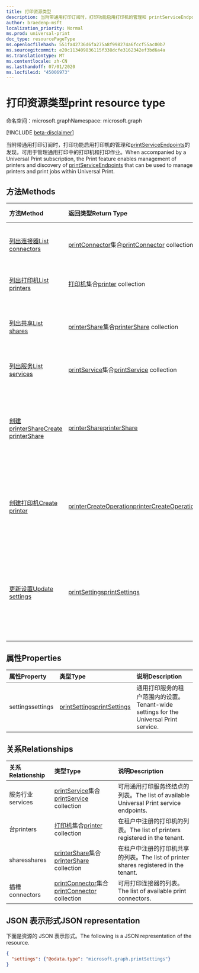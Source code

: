 ```yaml
---
title: 打印资源类型
description: 当附带通用打印订阅时，打印功能启用打印机的管理和 printServiceEndpoints 的发现，可用于管理通用打印中的打印机和打印作业。
author: braedenp-msft
localization_priority: Normal
ms.prod: universal-print
doc_type: resourcePageType
ms.openlocfilehash: 551fa42736d6fa275a8f998274a6fccf55ac00b7
ms.sourcegitcommit: e20c113409836115f338dcfe3162342ef3bd6a4a
ms.translationtype: MT
ms.contentlocale: zh-CN
ms.lasthandoff: 07/01/2020
ms.locfileid: "45006973"
---
```

# <a name="print-resource-type"></a><span data-ttu-id="52d27-103">打印资源类型</span><span class="sxs-lookup"><span data-stu-id="52d27-103">print resource type</span></span>

<span data-ttu-id="52d27-104">命名空间：microsoft.graph</span><span class="sxs-lookup"><span data-stu-id="52d27-104">Namespace: microsoft.graph</span></span>

[!INCLUDE [beta-disclaimer](../../includes/beta-disclaimer.md)]

<span data-ttu-id="52d27-105">当附带通用打印订阅时，打印功能启用打印机的管理和[printServiceEndpoints](printserviceendpoint.md)的发现，可用于管理通用打印中的打印机和打印作业。</span><span class="sxs-lookup"><span data-stu-id="52d27-105">When accompanied by a Universal Print subscription, the Print feature enables management of printers and discovery of [printServiceEndpoints](printserviceendpoint.md) that can be used to manage printers and print jobs within Universal Print.</span></span>

## <a name="methods"></a><span data-ttu-id="52d27-106">方法</span><span class="sxs-lookup"><span data-stu-id="52d27-106">Methods</span></span>
| <span data-ttu-id="52d27-107">方法</span><span class="sxs-lookup"><span data-stu-id="52d27-107">Method</span></span>       | <span data-ttu-id="52d27-108">返回类型</span><span class="sxs-lookup"><span data-stu-id="52d27-108">Return Type</span></span> | <span data-ttu-id="52d27-109">说明</span><span class="sxs-lookup"><span data-stu-id="52d27-109">Description</span></span> |
|:-------------|:------------|:------------|
| [<span data-ttu-id="52d27-110">列出连接器</span><span class="sxs-lookup"><span data-stu-id="52d27-110">List connectors</span></span>](../api/print-list-connectors.md) | <span data-ttu-id="52d27-111">[printConnector](printconnector.md)集合</span><span class="sxs-lookup"><span data-stu-id="52d27-111">[printConnector](printconnector.md) collection</span></span> | <span data-ttu-id="52d27-112">获取打印连接器的列表。</span><span class="sxs-lookup"><span data-stu-id="52d27-112">Get a list of print connectors.</span></span> |
| [<span data-ttu-id="52d27-113">列出打印机</span><span class="sxs-lookup"><span data-stu-id="52d27-113">List printers</span></span>](../api/print-list-printers.md) | <span data-ttu-id="52d27-114">[打印机](printer.md)集合</span><span class="sxs-lookup"><span data-stu-id="52d27-114">[printer](printer.md) collection</span></span> | <span data-ttu-id="52d27-115">获取打印机的列表。</span><span class="sxs-lookup"><span data-stu-id="52d27-115">Get a list of printers.</span></span> |
| [<span data-ttu-id="52d27-116">列出共享</span><span class="sxs-lookup"><span data-stu-id="52d27-116">List shares</span></span>](../api/print-list-shares.md) | <span data-ttu-id="52d27-117">[printerShare](printershare.md)集合</span><span class="sxs-lookup"><span data-stu-id="52d27-117">[printerShare](printershare.md) collection</span></span> | <span data-ttu-id="52d27-118">获取打印机共享的列表。</span><span class="sxs-lookup"><span data-stu-id="52d27-118">Get a list of printer shares.</span></span> |
| [<span data-ttu-id="52d27-119">列出服务</span><span class="sxs-lookup"><span data-stu-id="52d27-119">List services</span></span>](../api/print-list-services.md) | <span data-ttu-id="52d27-120">[printService](printservice.md)集合</span><span class="sxs-lookup"><span data-stu-id="52d27-120">[printService](printservice.md) collection</span></span> | <span data-ttu-id="52d27-121">获取服务的列表。</span><span class="sxs-lookup"><span data-stu-id="52d27-121">Get a list of services.</span></span> |
| [<span data-ttu-id="52d27-122">创建 printerShare</span><span class="sxs-lookup"><span data-stu-id="52d27-122">Create printerShare</span></span>](../api/print-post-shares.md) | [<span data-ttu-id="52d27-123">printerShare</span><span class="sxs-lookup"><span data-stu-id="52d27-123">printerShare</span></span>](printershare.md) | <span data-ttu-id="52d27-124">通过发布到**共享**集合创建新的打印机共享。</span><span class="sxs-lookup"><span data-stu-id="52d27-124">Create a new printer share by posting to the **shares** collection.</span></span> |
| [<span data-ttu-id="52d27-125">创建打印机</span><span class="sxs-lookup"><span data-stu-id="52d27-125">Create printer</span></span>](../api/printer-create.md) | [<span data-ttu-id="52d27-126">printerCreateOperation</span><span class="sxs-lookup"><span data-stu-id="52d27-126">printerCreateOperation</span></span>](printerCreateOperation.md) | <span data-ttu-id="52d27-127">创建（注册）具有通用打印的新打印机。</span><span class="sxs-lookup"><span data-stu-id="52d27-127">Create (register) a new printer with Universal Print.</span></span> |
| [<span data-ttu-id="52d27-128">更新设置</span><span class="sxs-lookup"><span data-stu-id="52d27-128">Update settings</span></span>](../api/print-update-settings.md) |  [<span data-ttu-id="52d27-129">printSettings</span><span class="sxs-lookup"><span data-stu-id="52d27-129">printSettings</span></span>](printsettings.md) | <span data-ttu-id="52d27-130">更新通用打印服务的租户范围设置。</span><span class="sxs-lookup"><span data-stu-id="52d27-130">Updates tenant-wide settings for the Universal Print service.</span></span> |

## <a name="properties"></a><span data-ttu-id="52d27-131">属性</span><span class="sxs-lookup"><span data-stu-id="52d27-131">Properties</span></span>
| <span data-ttu-id="52d27-132">属性</span><span class="sxs-lookup"><span data-stu-id="52d27-132">Property</span></span>     | <span data-ttu-id="52d27-133">类型</span><span class="sxs-lookup"><span data-stu-id="52d27-133">Type</span></span>        | <span data-ttu-id="52d27-134">说明</span><span class="sxs-lookup"><span data-stu-id="52d27-134">Description</span></span> |
|:-------------|:------------|:------------|
|<span data-ttu-id="52d27-135">settings</span><span class="sxs-lookup"><span data-stu-id="52d27-135">settings</span></span>|[<span data-ttu-id="52d27-136">printSettings</span><span class="sxs-lookup"><span data-stu-id="52d27-136">printSettings</span></span>](printsettings.md)|<span data-ttu-id="52d27-137">通用打印服务的租户范围内的设置。</span><span class="sxs-lookup"><span data-stu-id="52d27-137">Tenant-wide settings for the Universal Print service.</span></span>|

## <a name="relationships"></a><span data-ttu-id="52d27-138">关系</span><span class="sxs-lookup"><span data-stu-id="52d27-138">Relationships</span></span>
| <span data-ttu-id="52d27-139">关系</span><span class="sxs-lookup"><span data-stu-id="52d27-139">Relationship</span></span> | <span data-ttu-id="52d27-140">类型</span><span class="sxs-lookup"><span data-stu-id="52d27-140">Type</span></span>        | <span data-ttu-id="52d27-141">说明</span><span class="sxs-lookup"><span data-stu-id="52d27-141">Description</span></span> |
|:-------------|:------------|:------------|
|<span data-ttu-id="52d27-142">服务行业</span><span class="sxs-lookup"><span data-stu-id="52d27-142">services</span></span>|<span data-ttu-id="52d27-143">[printService](printservice.md)集合</span><span class="sxs-lookup"><span data-stu-id="52d27-143">[printService](printservice.md) collection</span></span>|<span data-ttu-id="52d27-144">可用通用打印服务终结点的列表。</span><span class="sxs-lookup"><span data-stu-id="52d27-144">The list of available Universal Print service endpoints.</span></span>|
|<span data-ttu-id="52d27-145">台</span><span class="sxs-lookup"><span data-stu-id="52d27-145">printers</span></span>|<span data-ttu-id="52d27-146">[打印机](printer.md)集合</span><span class="sxs-lookup"><span data-stu-id="52d27-146">[printer](printer.md) collection</span></span>|<span data-ttu-id="52d27-147">在租户中注册的打印机的列表。</span><span class="sxs-lookup"><span data-stu-id="52d27-147">The list of printers registered in the tenant.</span></span>|
|<span data-ttu-id="52d27-148">shares</span><span class="sxs-lookup"><span data-stu-id="52d27-148">shares</span></span>|<span data-ttu-id="52d27-149">[printerShare](printershare.md)集合</span><span class="sxs-lookup"><span data-stu-id="52d27-149">[printerShare](printershare.md) collection</span></span>|<span data-ttu-id="52d27-150">在租户中注册的打印机共享的列表。</span><span class="sxs-lookup"><span data-stu-id="52d27-150">The list of printer shares registered in the tenant.</span></span>|
|<span data-ttu-id="52d27-151">插槽</span><span class="sxs-lookup"><span data-stu-id="52d27-151">connectors</span></span>|<span data-ttu-id="52d27-152">[printConnector](printconnector.md)集合</span><span class="sxs-lookup"><span data-stu-id="52d27-152">[printConnector](printconnector.md) collection</span></span>|<span data-ttu-id="52d27-153">可用打印连接器的列表。</span><span class="sxs-lookup"><span data-stu-id="52d27-153">The list of available print connectors.</span></span>|

## <a name="json-representation"></a><span data-ttu-id="52d27-154">JSON 表示形式</span><span class="sxs-lookup"><span data-stu-id="52d27-154">JSON representation</span></span>

<span data-ttu-id="52d27-155">下面是资源的 JSON 表示形式。</span><span class="sxs-lookup"><span data-stu-id="52d27-155">The following is a JSON representation of the resource.</span></span>

<!-- {
  "blockType": "resource",
  "optionalProperties": [

  ],
  "@odata.type": "microsoft.graph.print",
  "keyProperty": "settings"
}-->

```json
{
  "settings": {"@odata.type": "microsoft.graph.printSettings"}
}
```

<!-- uuid: 8fcb5dbc-d5aa-4681-8e31-b001d5168d79
2015-10-25 14:57:30 UTC -->
<!-- {
  "type": "#page.annotation",
  "description": "print resource",
  "keywords": "",
  "section": "documentation",
  "tocPath": "",
  "suppressions": [ 
    "Error: Resource print has documented navigation properties, but we thought it was a complex type!",
    "Resource print has documented navigation properties, but we thought it was a complex type!"
}-->

